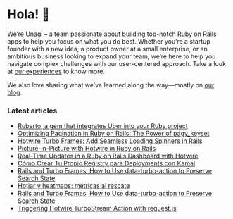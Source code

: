 # Hola! 👋

We’re [Unagi](https://unagisoftware.com) – a team passionate about building top-notch Ruby on Rails apps to help you focus on what you do best. 
Whether you’re a startup founder with a new idea, a product owner at a small enterprise, or an ambitious business looking to expand your team, we’re here to help you navigate complex challenges with our user-centered approach. Take a look at [our experiences](https://unagisoftware.com/experiences/) to know more.

We also love sharing what we’ve learned along the way—mostly on [our blog](https://unagisoftware.com/articles). 

### Latest articles

* [Ruberto, a gem that integrates Uber into your Ruby project](https://unagisoftware.com/articles/ruberto-a-gem-that-integrates-uber-into-your-ruby-project/)
* [Optimizing Pagination in Ruby on Rails: The Power of pagy_keyset](https://unagisoftware.com/articles/optimizing-pagination-in-ruby-on-rails-the-power-of-pagy_keyset/)
* [Hotwire Turbo Frames: Add Seamless Loading Spinners in Rails](https://unagisoftware.com/articles/hotwire-turbo-frames-add-seamless-loading-spinners-in-rails)
* [Picture-in-Picture with Hotwire in Ruby on Rails](https://unagisoftware.com/articles/picture-in-picture-with-hotwire-in-ruby-on-rails/)
* [Real-Time Updates in a Ruby on Rails Dashboard with Hotwire](https://unagisoftware.com/articles/autoreloading-dashboard-with-turbo-frames/)
* [Cómo Crear Tu Propio Registry para Deployments con Kamal](https://unagisoftware.com/articles/como-crear-tu-propio-registry-para-deployments-con-kamal/)
* [Rails and Turbo Frames: How to Use data-turbo-action to Preserve Search State](https://unagisoftware.com/articles/optimize-search-forms-with-turbo-frames-in-ruby-on-rails/)
* [Hotjar y heatmaps: métricas al rescate](https://unagisoftware.com/articles/hotjar-y-heatmaps-metricas-al-rescate/)
* [Rails and Turbo Frames: How to Use data-turbo-action to Preserve Search State](https://unagisoftware.com/articles/optimize-search-forms-with-turbo-frames-in-ruby-on-rails/)
* [Triggering Hotwire TurboStream Action with request.js](https://unagisoftware.com/articles/button-with-data-action-and-request-js/)
